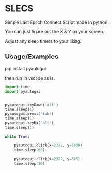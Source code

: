 # SLECS

Simple Last Epoch Connect Script made in python

You can just figure out the X & Y on your screen. 

Adjust any sleep timers to your liking.



## Usage/Examples

pip install pyautogui


then run in vscode as is.

```py
import time
import pyautogui


pyautogui.keyDown('alt')
time.sleep(1)
pyautogui.press('tab')
time.sleep(1)
pyautogui.keyUp('alt')
time.sleep(1)

while True:

    pyautogui.click(x=2322, y=1000)  
    time.sleep(60)  
    
    pyautogui.click(x=2322, y=585) 
    time.sleep(10)

```



